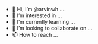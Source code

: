 - 👋 Hi, I’m @arvinwh ....
- 👀 I’m interested in ...
- 🌱 I’m currently learning ...
- 💞️ I’m looking to collaborate on ...
- 📫 How to reach ...
  

<!---
arvinwh/arvinwh is a ✨ special ✨ repository because its `README.md` (this file) appears on your GitHub profile.
You can click the Preview link to take a look at your changes.
--->
